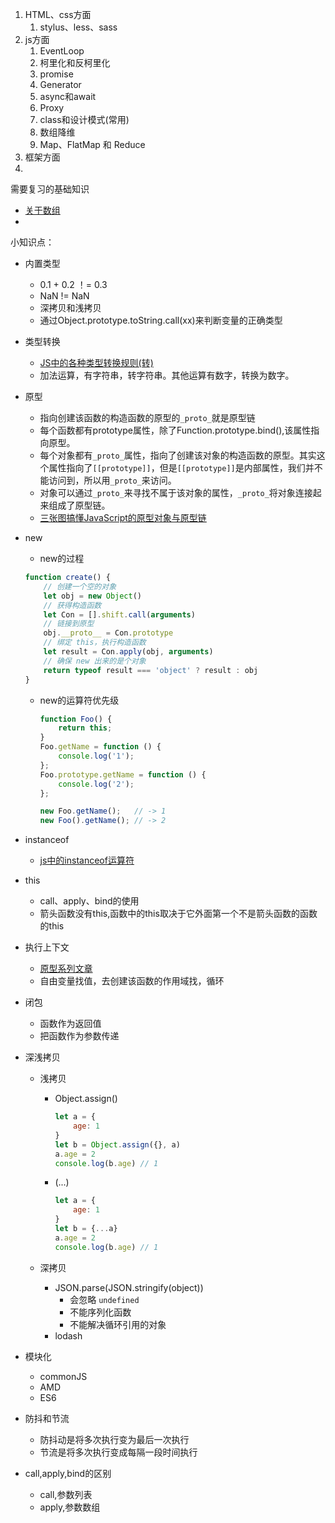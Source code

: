 1. HTML、css方面
   1. stylus、less、sass
2. js方面
   1. EventLoop
   2. 柯里化和反柯里化
   3. promise
   4. Generator 
   5. async和await
   6. Proxy
   7. class和设计模式(常用)
   8. 数组降维
   9.  Map、FlatMap 和 Reduce
3. 框架方面
4. 



需要复习的基础知识

* [关于数组](https://juejin.im/post/5b684ef9e51d451964629ba1)
* 

小知识点：

* 内置类型
  * 0.1 + 0.2 ！= 0.3
  * NaN != NaN
  * 深拷贝和浅拷贝
  * 通过Object.prototype.toString.call(xx)来判断变量的正确类型

* 类型转换

  * [JS中的各种类型转换规则(转)](https://www.cnblogs.com/lmy-ms/p/4121564.html)
  * 加法运算，有字符串，转字符串。其他运算有数字，转换为数字。

* 原型

  * 指向创建该函数的构造函数的原型的`_proto_`就是原型链
  * 每个函数都有prototype属性，除了Function.prototype.bind(),该属性指向原型。
  * 每个对象都有`_proto_`属性，指向了创建该对象的构造函数的原型。其实这个属性指向了`[[prototype]]`，但是`[[prototype]]`是内部属性，我们并不能访问到，所以用`_proto_`来访问。
  * 对象可以通过`_proto_`来寻找不属于该对象的属性，`_proto_`将对象连接起来组成了原型链。
  * [三张图搞懂JavaScript的原型对象与原型链](https://www.cnblogs.com/shuiyi/p/5305435.html)

* new

  *  new的过程

    ```js
    function create() {
        // 创建一个空的对象
        let obj = new Object()
        // 获得构造函数
        let Con = [].shift.call(arguments)
        // 链接到原型
        obj.__proto__ = Con.prototype
        // 绑定 this，执行构造函数
        let result = Con.apply(obj, arguments)
        // 确保 new 出来的是个对象
        return typeof result === 'object' ? result : obj
    }
    ```

  * new的运算符优先级

    ```js
    function Foo() {
        return this;
    }
    Foo.getName = function () {
        console.log('1');
    };
    Foo.prototype.getName = function () {
        console.log('2');
    };
    
    new Foo.getName();   // -> 1
    new Foo().getName(); // -> 2      
    ```

* instanceof

  * [js中的instanceof运算符](https://www.cnblogs.com/SourceKing/p/5766210.html)

* this

  * call、apply、bind的使用
  * 箭头函数没有this,函数中的this取决于它外面第一个不是箭头函数的函数的this

* 执行上下文

  * [原型系列文章](http://www.cnblogs.com/wangfupeng1988/tag/%E5%8E%9F%E5%9E%8B%E9%93%BE/)
  * 自由变量找值，去创建该函数的作用域找，循环

* 闭包

  * 函数作为返回值
  * 把函数作为参数传递

* 深浅拷贝

  * 浅拷贝

    * Object.assign()

      ```js
      let a = {
          age: 1
      }
      let b = Object.assign({}, a)
      a.age = 2
      console.log(b.age) // 1
      ```

    * (...)

      ```js
      let a = {
          age: 1
      }
      let b = {...a}
      a.age = 2
      console.log(b.age) // 1
      ```

  * 深拷贝

    * JSON.parse(JSON.stringify(object)) 
      * 会忽略 `undefined`
      * 不能序列化函数
      * 不能解决循环引用的对象
    * lodash

* 模块化

  * commonJS
  * AMD
  * ES6

* 防抖和节流

  * 防抖动是将多次执行变为最后一次执行
  * 节流是将多次执行变成每隔一段时间执行

* call,apply,bind的区别

  * call,参数列表
  * apply,参数数组